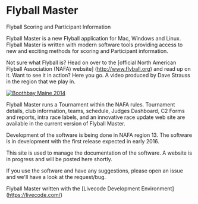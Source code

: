 # Flyball Master
Flyball Scoring and Participant Information

Flyball Master is a new Flyball application for Mac, Windows and Linux. Flyball Master is written with modern software tools providing access to new and exciting methods for scoring and Participant information.

Not sure what Flyball is? Head on over to the [official North American Flyball Association (NAFA) website] (http://www.flyball.org) and read up on it. Want to see it in action? Here you go. A video produced by Dave Strauss in the region that we play in.

[![Boothbay Maine 2014](http://img.youtube.com/vi/ZiTLAYopobQ/0.jpg)](http://www.youtube.com/watch?v=ZiTLAYopobQ)

Flyball Master runs a Tournament within the NAFA rules. Tournament details, club information, teams, schedule, Judges Dashboard, C2 Forms and reports, intra race labels, and an innovative race update web site are available in the current version of Flyball Master.

Development of the software is being done in NAFA region 13. The software is in development with the first release expected in early 2016.

This site is used to manage the documentation of the software. A website is in progress and will be posted here shortly.

If you use the software and have any suggestions, please open an issue and we'll have a look at the request/bug.

Flyball Master written with the [Livecode Development Environment] (https://livecode.com/)
